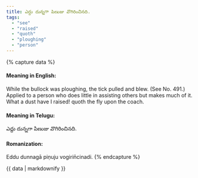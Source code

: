 ```yaml
---
title: ఎద్దు దున్నగా పిణుజు వొగిరించినది.
tags:
  - "see"
  - "raised"
  - "quoth"
  - "ploughing"
  - "person"
---
```


{% capture data %}
#### Meaning in English:
While the bullock was ploughing, the tick pulled and blew.
(See No. 491.)
Applied to a person who does little in assisting others but makes much of it.
What a dust have I raised! quoth the fly upon the coach.

#### Meaning in Telugu:
ఎద్దు దున్నగా పిణుజు వొగిరించినది.

#### Romanization:
Eddu dunnagā piṇuju vogirin̄cinadi.
{% endcapture %}

{{ data | markdownify }}

